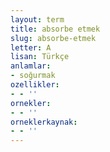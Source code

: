 ```yaml
---
layout: term
title: absorbe etmek
slug: absorbe-etmek
letter: A
lisan: Türkçe
anlamlar:
- soğurmak
ozellikler:
- - ''
ornekler:
- - ''
orneklerkaynak:
- - ''
---
```

